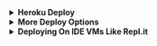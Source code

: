 <details>
	<summary><b>Heroku Deploy</b></summary>
	<br>
	<b>
The Easiest Way to Deploy This Bot is Via Heroku.
		In Order To deploy, You Just Have Fill The Necessary Environment Variables and Done!</b>
	
  <h1>
    <p align="center">
        <a href="https://heroku.com/deploy?template=https://github.com/AasfCyberKing/Pkmn-Auto-Meme.git">
            <img src="https://img.shields.io/badge/Deploy%20To%20Heroku-black?style=for-the-badge&logo=heroku" alt="Deploy">
        </a>
    </p>
</h1>

</details> 

<details>
    <summary><b>More Deploy Options</b></summary>
    <br>
    <p align="center">

    Deploying On Local Machine

</p>

```console
    ~$ git clone https://github.com/AasfCyberKing/Pkmn-Auto-Meme
```

**Edit `main.py` With Your Own Values**

**Start with** ```python3 -m main```

</details>    

<details>
     <summary><b>Deploying On IDE VMs Like Repl.it</b></summary>
       <br>
         <p align="left">
            <b> 

            Refer to Deploying On Local Machine.

 </b>
</p>
</details>

